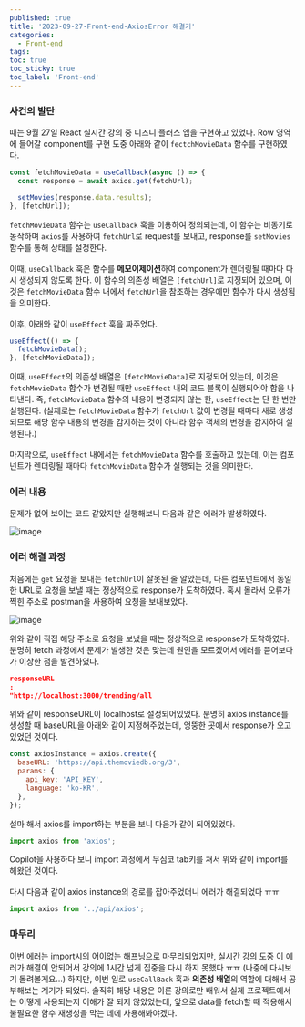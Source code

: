 ```yaml
---
published: true
title: '2023-09-27-Front-end-AxiosError 해결기'
categories:
  - Front-end
tags:
toc: true
toc_sticky: true
toc_label: 'Front-end'
---
```


### 사건의 발단

때는 9월 27일 React 실시간 강의 중 디즈니 플러스 앱을 구현하고 있었다. Row 영역에 들어갈 component를 구현 도중 아래와 같이 `fectchMovieData` 함수를 구현하였다.

```javascript
const fetchMovieData = useCallback(async () => {
  const response = await axios.get(fetchUrl);

  setMovies(response.data.results);
}, [fetchUrl]);
```

`fetchMovieData` 함수는 `useCallback` 훅을 이용하여 정의되는데, 이 함수는 비동기로 동작하며 `axios`를 사용하여 `fetchUrl`로 request를 보내고, response를 `setMovies` 함수를 통해 상태를 설정한다.
<br />
<br />
이때, `useCallback` 훅은 함수를 **메모이제이션**하여 component가 렌더링될 때마다 다시 생성되지 않도록 한다. 이 함수의 의존성 배열은 `[fetchUrl]`로 지정되어 있으며, 이것은 `fetchMovieData` 함수 내에서 `fetchUrl`을 참조하는 경우에만 함수가 다시 생성됨을 의미한다.
<br />
<br />
이후, 아래와 같이 `useEffect` 훅을 짜주었다.

```javascript
useEffect(() => {
  fetchMovieData();
}, [fetchMovieData]);
```

이때, `useEffect`의 의존성 배열은 `[fetchMovieData]`로 지정되어 있는데, 이것은 `fetchMovieData` 함수가 변경될 때만 `useEffect` 내의 코드 블록이 실행되어야 함을 나타낸다. 즉, `fetchMovieData` 함수의 내용이 변경되지 않는 한, `useEffect`는 단 한 번만 실행된다. (실제로는 `fetchMovieData` 함수가 `fetchUrl` 값이 변경될 때마다 새로 생성되므로 해당 함수 내용의 변경을 감지하는 것이 아니라 함수 객체의 변경을 감지하여 실행된다.)
<br />
<br />
마지막으로, `useEffect` 내에서는 `fetchMovieData` 함수를 호출하고 있는데, 이는 컴포넌트가 렌더링될 때마다 `fetchMovieData` 함수가 실행되는 것을 의미한다.

### 에러 내용

문제가 없어 보이는 코드 같았지만 실행해보니 다음과 같은 에러가 발생하였다.

![image](https://github.com/seungsimdang/seungsimdang.github.io/blob/master/_images/AxiosError_01.png?raw=true)

### 에러 해결 과정

처음에는 `get` 요청을 보내는 `fetchUrl`이 잘못된 줄 알았는데, 다른 컴포넌트에서 동일한 URL로 요청을 보낼 때는 정상적으로 response가 도착하였다. 혹시 몰라서 오류가 찍힌 주소로 postman을 사용하여 요청을 보내보았다.

![image](https://github.com/seungsimdang/seungsimdang.github.io/blob/master/_images/AxiosError_02.png?raw=true)

위와 같이 직접 해당 주소로 요청을 보냈을 때는 정상적으로 response가 도착하였다. 분명히 fetch 과정에서 문제가 발생한 것은 맞는데 원인을 모르겠어서 에러를 뜯어보다가 이상한 점을 발견하였다.

```json
responseURL
:
"http://localhost:3000/trending/all
```

위와 같이 responseURL이 localhost로 설정되어있었다. 분명히 axios instance를 생성할 때 baseURL을 아래와 같이 지정해주었는데, 엉뚱한 곳에서 response가 오고 있었던 것이다.

```javascript
const axiosInstance = axios.create({
  baseURL: 'https://api.themoviedb.org/3',
  params: {
    api_key: 'API_KEY',
    language: 'ko-KR',
  },
});
```

설마 해서 axios를 import하는 부분을 보니 다음가 같이 되어있었다.

```javascript
import axios from 'axios';
```

Copilot을 사용하다 보니 import 과정에서 무심코 tab키를 쳐서 위와 같이 import를 해왔던 것이다.
<br />
<br />
다시 다음과 같이 axios instance의 경로를 잡아주었더니 에러가 해결되었다 ㅠㅠ

```javascript
import axios from '../api/axios';
```

### 마무리

이번 에러는 import시의 어이없는 해프닝으로 마무리되었지만, 실시간 강의 도중 이 에러가 해결이 안되어서 강의에 1시간 넘게 집중을 다시 하지 못했다 ㅠㅠ (나중에 다시보기 돌려볼게요...) 하지만, 이번 일로 `useCallBack` 훅과 **의존성 배열**의 역할에 대해서 공부해보는 계기가 되었다. 솔직히 해당 내용은 이론 강의로만 배워서 실제 프로젝트에서는 어떻게 사용되는지 이해가 잘 되지 않았었는데, 앞으로 data를 fetch할 때 적용해서 불필요한 함수 재생성을 막는 데에 사용해봐야겠다.

